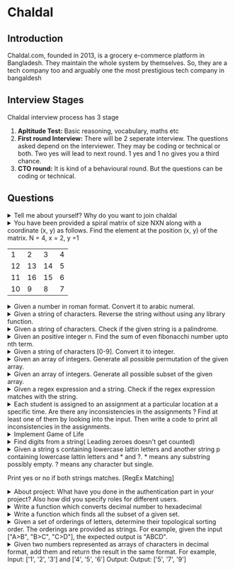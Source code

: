 # Chaldal

## Introduction

Chaldal.com, founded in 2013, is a grocery e-commerce platform in Bangladesh. They maintain the whole system by themselves. So, they are a tech company too and arguably one the most prestigious tech company in bangaldesh

## Interview Stages

Chaldal interview process has 3 stage

1. **Apltitude Test:** Basic reasoning, vocabulary, maths etc
2. **First round Interview:** There will be 2 seperate interview. The questions asked depend on the interviewer. They may be coding or technical or both. Two yes will lead to next round. 1 yes and 1 no gives you a third chance.
3. **CTO round:** It is kind of a behavioural round. But the questions can be coding or technical.

## Questions

<details>
<summary>
Tell me about yourself? Why do you want to join chaldal
</summary>
<hr>
Answer varies from person to person

</details>

<details>
<summary>
You have been provided a spiral matrix of size NXN along with a coordinate (x, y) as follows. Find the element at the position (x, y) of the matrix.
N = 4, x = 2, y =1

<table >
  <tr><td>1</td><td>2</td><td>3</td><td>4</td></tr>
  <tr><td>12</td><td>13</td><td>14</td> <td>5</td></tr>
  <tr> <td>11</td> <td>16</td><td>15</td><td>6</td></tr>
  <tr><td>10</td> <td>9</td><td>8</td><td>7</td></tr>
</table>

</summary>
<hr>

```C++
The element at position (2, 1) is **12** [*indexed at (1, 0)*]
```

</details>

<details>
<summary>
Given a number in roman format. Convert it to arabic numeral.
</summary>
<hr>

```C++
map<char,int>RtoA;
void preprocess(){
    // Map of romans to Arabic
    RtoA['I'] = 1;      RtoA['V'] = 5;
    RtoA['X'] = 10;     RtoA['L'] = 50;
    RtoA['C'] = 100;    RtoA['D'] = 500;
    RtoA['M'] = 1000;
}

// Roman numerals to Arabic
int RomanToArabic(string R){
    int value = 0;
    int n = R.size();
    for(int i=0;i<n;i++){
        if( R[i+1] && RtoA[ R[i] ] < RtoA[ R[i+1] ] ){
            value+= RtoA[ R[i+1] ] - RtoA[ R[i] ];
            i++;
        } else{
            value+=RtoA[ R[i] ];
        }
    }
    return value;
}
```

</details>

<details>
<summary>
Given a string of characters. Reverse the string without using any library function.
</summary>

```C++
void solve(string &s){

    int n = s.size();

    for(int i=0;i<n/2;i++){

        char temp = s[i];
        s[i] = s[n-i-1];
        s[n-i-1] = temp;
    }
}
```

</details>

<details>
<summary>
Given a string of characters. Check if the given string is a palindrome.
</summary>
<hr>

```C++
bool solve(string s){
    int n = s.size();
    for(int i=0;i<n/2;i++){
        if(s[i] != s[n-i-1]) return false;
    }
    return true;
}
```

</details>

<details>
<summary>
Given an positive integer n. Find the sum of even fibonacchi number upto nth term.
</summary>
<hr>

[**💻 Submit Code**](https://supecoder.dev/questions/Sum%20of%20Even%20Fibonacci%20Numbers?questionId=66a6015c5cbe5326054ebf70)

```C++
long long solve(int n){
    if(n == 1 or n == 2) return 0;
    long long sum = 0, first = 1, second = 1;
    for(int fib=2;fib<n;fib++){
        long long temp = first;
        first = second;
        second = temp + second;
        if(second % 2 == 0) sum += second;
    }
    return sum;
}
```

</details>

<details>
<summary>
Given a string of characters [0-9]. Convert it to integer.
</summary>
<hr>

[**💻 Submit Code**](https://supecoder.dev/questions/Convert%20String%20to%20Integer?questionId=66a8cba05cbe532605568a68)

```C++
long long stringToInteger(string &s) {
    int n = s.size();
    long long res = 0;
    for(int i=0;i<n;i++){
        res = (res*10) + (s[i] - '0');
    }
    return res;
}
```

</details>

<details>
<summary>
Given an array of integers. Generate all possible permutation of the given array.
</summary>
<hr>

[**💻 Submit Code**](https://leetcode.com/problems/permutations/)

```C++
class Solution {
public:
    vector<vector<int>> perms;
    
    void backtrack(vector<int>& nums, vector<int> &perm, int rem){
        if( rem == 0 ){
            perms.push_back(perm);
            return;
        }
        for(int i=0;i<nums.size();i++){
            if( nums[i] == 69 ) continue;
            perm.push_back(nums[i]);
            nums[i] = 69;
            backtrack(nums,perm,rem-1);
            nums[i] = perm.back();
            perm.pop_back();
        }
    }

    vector<vector<int>> permute(vector<int>& nums){
        vector<int> perm;
        backtrack(nums,perm,nums.size());
        return perms;
    }
};
```

</details>

<details>
<summary>
Given an array of integers. Generate all possible subset of the given array.
</summary>
<hr>

[**💻 Submit Code**](https://leetcode.com/problems/subsets/)

```cpp
class Solution {
public:
    vector<vector<int>> subs;
    vector<int> sub;

    void backtrack(vector<int>& nums, int index){
        if( index == nums.size() ){
            subs.push_back(sub);
            return;
        }
        // take the current value
        sub.push_back(nums[index]);
        backtrack(nums,index+1);
        sub.pop_back();
        // don't take the current value
        backtrack(nums,index+1);
    }

    vector<vector<int>> subsets(vector<int>& nums){
        backtrack(nums,0);
        return subs;
    }
};
```

</details>

<details>
<summary>
Given a regex expression and a string. Check if the regex expression matches with the string.
</summary>
<hr>
[Answer]
</details>

<details>
<summary>
Each student is assigned to an assignment at a particular location at a specific time. Are there any inconsistencies in the assignments ? Find at least one of them by looking into the input. Then write a code to print all inconsistencies in the assignments. 
</summary>
<hr>

```C++
#include <bits/stdc++.h>
using namespace std;

struct Assignment {
    string Area, Time;
    vector<int> StudentIds;
};

vector<Assignment> getInput() {
    vector<Assignment> res = {
        {"Garden", "A", {2, 9, 1}},
        {"Pond", "M", {2, 8, 5}},
        {"FoodCourt", "A", {4, 8, 7}},
        {"Playground", "M", {1, 7, 2}},
        {"PicnicArea", "M", {7, 3, 9}},
        {"Zoo", "A", {6, 3, 2}},
    };
    return res;
}

int main() {
    vector<Assignment> inputs = getInput();

    map< pair<int, string>, vector<string> > mapping;
    for (Assignment a : inputs) {
        for (auto studentId : a.StudentIds)
            mapping[{studentId, a.Time}].push_back(a.Area);
    }

    for (auto k: mapping) {
        if (k.second.size() > 1) {
            cout << "Student " << k.first.first << " has conflicts at time " << k.first.second << " at : " << endl;

            for (string area : k.second) {
                cout << area << " ";
            }
            cout << endl;
        }
    }
}

```

</details>

<details>
<summary>
Implement Game of Life
</summary>
<hr>

    __________________

|██ 
|  ██ ██
|██ ██ 
|
|
|
|
|

In the game of life, you have a 2D matrix of small squares that can be either alive or dead. The matrix goes through iterations, and on every iteration the squares can die or be revived. This is based on the previous iteration and the below rules
A living square with 1 or less neighbors in the previous iteration will die, as if from loneliness
A living square with 2 or 3 neighbors in the previous iteration will survive, as if from contentment
A living square with 4 or more neighbors in the previous iteration will die, as if from overpopulation
A dead square with exactly 3 neighbors in the previous iteration will be revived, as if by unfulfilled desires
Implement a square matrix of size 20 and set up the initial five (given) living squares. Then run 10 iterations on it, then print the final matrix. 0,0 should be the top left of the matrix, where the first is the row and the second is the column.
matrix size = 20
iterations = 10
initial squares =
[0][0]
[1][1]

```cpp
#include <bits/stdc++.h>

using namespace std;

vector<vector<bool>> matrix(msz, vector<bool>(msz, false));

vector<int> dx = {-1, -1, -1, 0, 0, 1, 1, 1};
vector<int> dy = {-1, 0, 1, -1, 1, -1, 0, 1};


signed main() {
    matrix[0][0] = true;
    matrix[1][1] = true;
    matrix[1][2] = true;
    matrix[2][0] = true;
    matrix[2][1] = true;

    for (int gen = 1; gen <= max_iters; gen++) {
        vector<vector<bool>> next_gen_mat(msz, vector<bool>(msz, false));

        for (int i=0; i<msz; i++) {
            for (int j=0; j<msz; j++) {
                int alive_neighbors = 0;

                for (int k=0; k<8; k++)  {
                    int ni = i + dx[k], nj = j + dy[k];
                    if (ni >= 0 and ni < msz and nj >=0 and nj < msz) {
                        if (matrix[ni][nj]) alive_neighbors++;
                    }
                }

                if (matrix[i][j]) {
                    if (alive_neighbors <= 1) next_gen_mat[i][j] = false;
                    else if (alive_neighbors <= 3) next_gen_mat[i][j] = true;
                    else next_gen_mat[i][j] = false;
                } else {
                    if (alive_neighbors == 3) next_gen_mat[i][j] = true;
                }

            }
        }

        matrix = next_gen_mat;

        cout << "Gen : " << gen << endl;
        for (int i=0; i<msz; i++) {
            for (int j=0; j<msz; j++) {
                if (matrix[i][j]) cout << "██";
                else cout << "  ";
            }
            cout << endl;
        }
        cout << endl;

    }
}
```

</details>

<details>
<summary>
Find digits from a string( Leading zeroes doesn't get counted)
</summary>
<hr>

```

```

</details>

<details>
<summary>
Given a string s containing lowercase lattin letters and another string p containing lowercase lattin letters and * and ?. * means any substring possibly empty. ? means any character but single.

Print yes or no if both strings matches. [RegEx Matching]

</summary>
<hr>

[**💻 Submit Code**](https://leetcode.com/problems/regular-expression-matching/)
```C++
int dp[25][25];
    bool Down(string &p,string &s, int i,int j){
    if( p[j] == '*' and p[j-1] == s[i] and dp[i-1][j] == 1 ) return true;
    if( p[j] == '*' and p[j-1] == '.' and dp[i-1][j] == 1 ) return true;
    return false;
}
bool Corner(string &p,string &s, int i,int j){
    if( p[j] == '.' and dp[i-1][j-1] == 1 ) return true;
    if( p[j] == s[i] and dp[i-1][j-1] == 1 ) return true;
    return false;
}
bool Right(string &p,string &s, int i,int j){
    if( p[j] == '*' and dp[i-1][j-2] == 1 ) {
        dp[i-1][j] = 1;
    }
    if( p[j] == '*' and dp[i][j-2] == 1 ) {
        return true;
    }
    return false;
}
bool isMatch(string s, string p) {
    for(int i=0;i<25;i++) for(int j=0;j<25;j++) dp[i][j] = 0;
    dp[0][0] = 1;
    s = "#"+s;
    p = "#"+p;
    int n = s.size(); int m = p.size();

    dp[0][0] = 1;
    for(int i=1;i<n;i++){
        for(int j=1;j<m;j++){
            Right(p,s,i,j);
            if( Down(p,s,i,j) or Corner(p,s,i,j) or Right(p,s,i,j)  ) dp[i][j] = 1;
        }
    }
   
    return dp[n-1][m-1];
}
```

</details>

<details>
<summary>
About project: What have you done in the authentication part in your project? Also how did you specify roles for different users.
</summary>
<hr>

```

```

</details>

<details>
<summary>
Write a function which converts decimal number to hexadecimal
</summary>
<hr>
[**💻 Submit Code**](https://supecoder.dev/questions/Convert%20a%20Number%20to%20Hexadecimal?questionId=66acbdc29e71a163cdcece36)

```C++
string decimalToHexa(int decimal){
    string hexa = "";
    while(decimal > 0){
        int remainder = decimal % 16;
        if(remainder < 10){
            hexa = to_string(remainder) + hexa;
        }else{
            hexa = char(remainder + 55) + hexa;
        }
        decimal /= 16;
    }
    return hexa;
}
```

</details>

<details>
<summary>
Write a function which finds all the subset of a given set.
</summary>
<hr>
[**💻 Submit Code**](https://leetcode.com/problems/subsets/description/)
Similar to the question for finding all subset of an array
```C++
vector<vector<int>> ans;
void allsubset(vector<int>&nums,int i,vector<int>&subset){
    if(i>=nums.size()){
        ans.push_back(subset);
        return;
    }
    subset.push_back(nums[i]);
    allsubset(nums,i+1,subset);
    subset.pop_back();
    allsubset(nums,i+1,subset);
}
vector<vector<int>> subsets(vector<int>& nums) {
    vector<int>subset;
    allsubset(nums,0,subset);
    return ans;
}
```

</details>

<details>
<summary>
Given a set of orderings of letters, determine their topological sorting order. The orderings are provided as strings. 
For example, given the input ["A>B", "B>C", "C>D"], the expected output is "ABCD".
</summary>
<hr>
[Answer]
</details>

<details>
<summary>
Given two numbers represented as arrays of characters in decimal format, add them and return the result in the same format.
For example, Input: ['1', '2', '3'] and ['4', '5', '6']
Output: Output: ['5', '7', '9']
</summary>
<hr>

```C++
vector<char> sum(vector<char> &A, vector<char> &B){
    reverse(A.begin(),A.end());
    reverse(B.begin(),B.end());
    vector<char> sum;
    int c = 0;
    int i=0,j=0;
    while(true){
        int a=0,b=0;
        if( i<A.size() ) a = A[i++]-'0';
        if( j<B.size() ) b = B[j++]-'0';

        int s = (a+b+c)%10;
        c = (a+b+c)/10;
        sum.push_back(s+'0');
        if( i>=A.size() and j>=B.size() and c == 0 ) break;
    }
    reverse(sum.begin(),sum.end());
    return sum;
}
```
</details>
